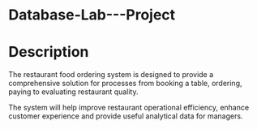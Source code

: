 # Database-Lab---Project
# Description

The restaurant food ordering system is designed to provide a comprehensive solution for processes from booking a table, ordering, paying to evaluating restaurant quality.

The system will help improve restaurant operational efficiency, enhance customer experience and provide useful analytical data for managers.
